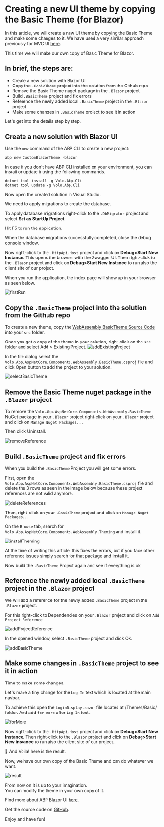 # Creating a new UI theme by copying the Basic Theme (for Blazor)

In this article, we will create a new UI theme by copying the Basic Theme and make some changes to it.
We have used a very similar approach previously for MVC UI [here](https://community.abp.io/articles/creating-a-new-ui-theme-by-copying-the-basic-theme-for-mvc-ui-yt9b18io).

This time we will make our own copy of Basic Theme for Blazor.

## In brief, the steps are: 
 * Create a new solution with Blazor UI
 * Copy the `.BasicTheme` project into the solution from the Github repo
 * Remove the Basic Theme nuget package in the `.Blazor` project
 * Build `.BasicTheme` project and fix errors
 * Reference the newly added local `.BasicTheme` project in the `.Blazor` project
 * Make some changes in `.BasicTheme` project to see it in action 

Let's get into the details step by step.

##  Create a new solution with Blazor UI

Use the `new` command of the ABP CLI to create a new project:

````shell
abp new CustomBlazorTheme -blazor
````
In case if you don't have ABP CLI installed on your environment, you can install or update it using the following commands.
````shell
dotnet tool install -g Volo.Abp.Cli
dotnet tool update -g Volo.Abp.Cli
````

Now open the created solution in Visual Studio.

We need to apply migrations to create the database. 

To apply database migrations right-click to the `.DbMigrator` project and select **Set as StartUp Project**

Hit F5 to run the application.

When the database migrations successfully completed, close the debug console window.

Now right-click to the `.HttpApi.Host` project and click on **Debug>Start New Instance**.
This opens the browser with the Swagger UI. 
Then right-click to the `.Blazor` project and click on **Debug>Start New Instance** to run also the client site of our project.

When you run the application, the index page will show up in your browser as seen below.

 ![firstRun](images/firstRun.png)
 ##  Copy the `.BasicTheme` project into the solution from the Github repo
 To create a new theme, copy the [WebAssembly BasicTheme Source Code](https://github.com/abpframework/abp/tree/dev/framework/src/Volo.Abp.AspNetCore.Components.WebAssembly.BasicTheme) into your `src` folder. 
  
  Once you get a copy of the theme in your solution, right-click on the `src` folder and select Add > Existing Project.
  ![addExistingProject](images/addExistingProject.png)
  
  In the file dialog select the `Volo.Abp.AspNetCore.Components.WebAssembly.BasicTheme.csproj` file and click Open button to add the project to your solution.
  
  ![selectBasicTheme](images/selectBasicTheme.png)
  ##  Remove the Basic Theme nuget package in the `.Blazor` project
To remove the `Volo.Abp.AspNetCore.Components.WebAssembly.BasicTheme` NuGet package in your `.Blazor` project right-click on your `.Blazor` project and click on `Manage Nuget Packages...`

Then click Uninstall.

  ![removeReference](images/removeReference.png)

  ##  Build `.BasicTheme` project and fix errors

When you build the `.BasicTheme` Project you will get some errors.

First, open the `Volo.Abp.AspNetCore.Components.WebAssembly.BasicTheme.csproj` file and delete the 3 rows as seen in the image below
 because these project references are not valid anymore.
 
  ![deleteReferences](images/deleteReferences.png)

Then, right-click on your `.BasicTheme` project and click on `Manage Nuget Packages...`

  On the `Browse` tab, search for `Volo.Abp.AspNetCore.Components.WebAssembly.Theming` and install it.
  
  ![installTheming](images/installTheming.png)
  
At the time of writing this article, this fixes the errors, but if you face other reference issues simply search for that package and install it.

Now build the `.BasicTheme` Project again and see if everything is ok.

##  Reference the newly added local `.BasicTheme` project in the `.Blazor` project

We will add a reference for the newly added `.BasicTheme` project in the `.Blazor` project.

For this right-click to Dependencies on your `.Blazor` project and click on `Add Project Reference`

  ![addProjectReference](images/addProjectReference.png)
  
  In the opened window, select `.BasicTheme` project and click Ok.
  
  ![addBasicTheme](images/addBasicTheme.png)
  
 ## Make some changes in `.BasicTheme` project to see it in action 
  
 Time to make some changes.

  Let's make a tiny change for the `Log In` text which is located at the main navbar.
  
To achieve this open the `LoginDisplay.razor` file located at /Themes/Basic/ folder. 
And add `for more` after `Log In` text.
  
  ![forMore](images/forMore.png)

Now right-click to the `.HttpApi.Host` project and click on **Debug>Start New Instance**.
Then right-click to the `.Blazor` project and click on **Debug>Start New Instance** to run also the client site of our project..

:tada: And Voila! here is the result.
  
  Now, we have our own copy of the Basic Theme and can do whatever we want.
  
  ![result](images/result.png)
  
  From now on it is up to your imagination.  
  You can modify the theme in your own copy of it. 

Find more about ABP Blazor UI [here](https://docs.abp.io/en/abp/latest/UI/Blazor/Overall).
 
Get the source code on [GitHub](https://github.com/ebubekirdinc/CustomBlazorTheme). 

Enjoy and have fun!
